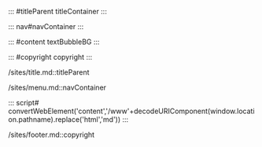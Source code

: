 ::: #titleParent titleContainer
:::

::: nav#navContainer
:::

::: #content textBubbleBG 
:::

::: #copyright copyright 
:::

/sites/title.md::titleParent

/sites/menu.md::navContainer

::: script#
convertWebElement('content','/www'+decodeURIComponent(window.location.pathname).replace('html','md'))
:::

/sites/footer.md::copyright
